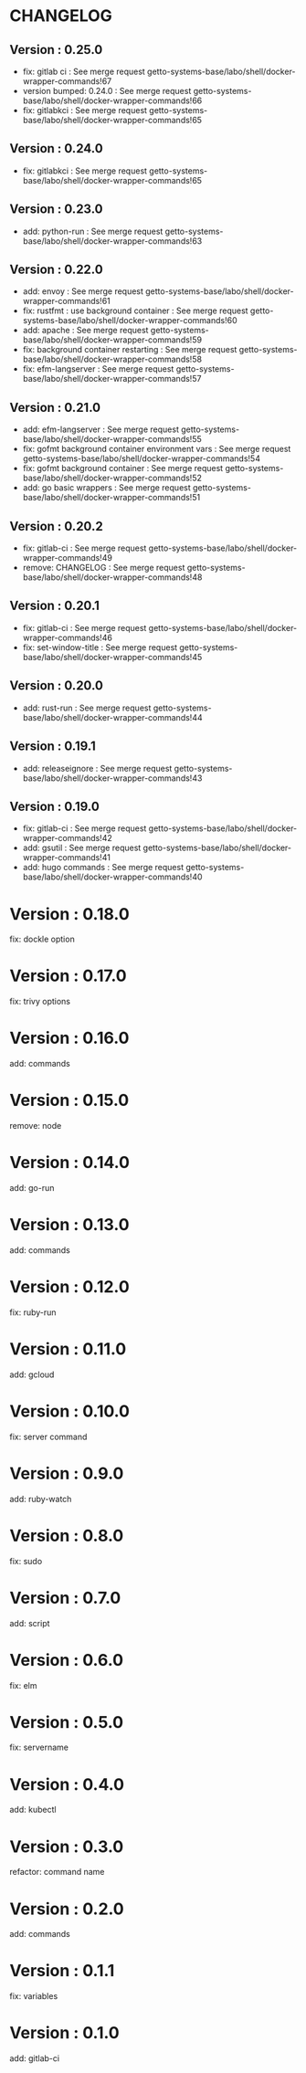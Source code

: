 # CHANGELOG

## Version : 0.25.0

- fix: gitlab ci : See merge request getto-systems-base/labo/shell/docker-wrapper-commands!67
- version bumped: 0.24.0 : See merge request getto-systems-base/labo/shell/docker-wrapper-commands!66
- fix: gitlabkci : See merge request getto-systems-base/labo/shell/docker-wrapper-commands!65


## Version : 0.24.0

- fix: gitlabkci : See merge request getto-systems-base/labo/shell/docker-wrapper-commands!65


## Version : 0.23.0

- add: python-run : See merge request getto-systems-base/labo/shell/docker-wrapper-commands!63


## Version : 0.22.0

- add: envoy : See merge request getto-systems-base/labo/shell/docker-wrapper-commands!61
- fix: rustfmt : use background container : See merge request getto-systems-base/labo/shell/docker-wrapper-commands!60
- add: apache : See merge request getto-systems-base/labo/shell/docker-wrapper-commands!59
- fix: background container restarting : See merge request getto-systems-base/labo/shell/docker-wrapper-commands!58
- fix: efm-langserver : See merge request getto-systems-base/labo/shell/docker-wrapper-commands!57


## Version : 0.21.0

- add: efm-langserver : See merge request getto-systems-base/labo/shell/docker-wrapper-commands!55
- fix: gofmt background container environment vars : See merge request getto-systems-base/labo/shell/docker-wrapper-commands!54
- fix: gofmt background container : See merge request getto-systems-base/labo/shell/docker-wrapper-commands!52
- add: go basic wrappers : See merge request getto-systems-base/labo/shell/docker-wrapper-commands!51


## Version : 0.20.2

- fix: gitlab-ci : See merge request getto-systems-base/labo/shell/docker-wrapper-commands!49
- remove: CHANGELOG : See merge request getto-systems-base/labo/shell/docker-wrapper-commands!48


## Version : 0.20.1

- fix: gitlab-ci : See merge request getto-systems-base/labo/shell/docker-wrapper-commands!46
- fix: set-window-title : See merge request getto-systems-base/labo/shell/docker-wrapper-commands!45


## Version : 0.20.0

- add: rust-run : See merge request getto-systems-base/labo/shell/docker-wrapper-commands!44


## Version : 0.19.1

- add: releaseignore : See merge request getto-systems-base/labo/shell/docker-wrapper-commands!43


## Version : 0.19.0

- fix: gitlab-ci : See merge request getto-systems-base/labo/shell/docker-wrapper-commands!42
- add: gsutil : See merge request getto-systems-base/labo/shell/docker-wrapper-commands!41
- add: hugo commands : See merge request getto-systems-base/labo/shell/docker-wrapper-commands!40

# Version : 0.18.0

fix: dockle option

# Version : 0.17.0

fix: trivy options

# Version : 0.16.0

add: commands

# Version : 0.15.0

remove: node

# Version : 0.14.0

add: go-run

# Version : 0.13.0

add: commands

# Version : 0.12.0

fix: ruby-run

# Version : 0.11.0

add: gcloud

# Version : 0.10.0

fix: server command

# Version : 0.9.0

add: ruby-watch

# Version : 0.8.0

fix: sudo

# Version : 0.7.0

add: script

# Version : 0.6.0

fix: elm

# Version : 0.5.0

fix: servername

# Version : 0.4.0

add: kubectl

# Version : 0.3.0

refactor: command name

# Version : 0.2.0

add: commands

# Version : 0.1.1

fix: variables

# Version : 0.1.0

add: gitlab-ci

